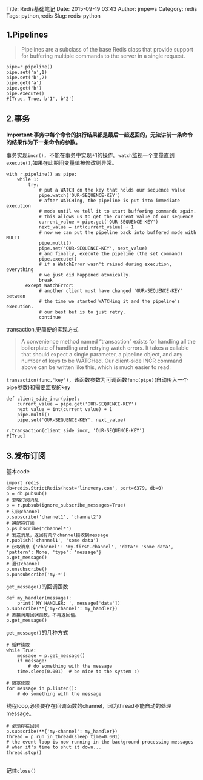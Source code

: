 Title: Redis基础笔记
Date: 2015-09-19 03:43
Author: jmpews
Category: redis
Tags: python,redis
Slug: redis-python

## 1.Pipelines
> Pipelines are a subclass of the base Redis class that provide support for buffering multiple commands to the server in a single request.

```
pipe=r.pipeline()
pipe.set('a',1)
pipe.set('b',2)
pipe.get('a')
pipe.get('b')
pipe.execute()
#[True, True, b'1', b'2']
```

## 2.事务

**Important:事务中每个命令的执行结果都是最后一起返回的，无法讲前一条命令的结果作为下一条命令的参数。**

事务实现`incr()`，不能在事务中实现+1的操作。`watch`监视一个变量直到`execute()`,如果在此期间变量值被修改则异常。

```
with r.pipeline() as pipe:
    while 1:
        try:
            # put a WATCH on the key that holds our sequence value
            pipe.watch('OUR-SEQUENCE-KEY')
            # after WATCHing, the pipeline is put into immediate execution
            # mode until we tell it to start buffering commands again.
            # this allows us to get the current value of our sequence
            current_value = pipe.get('OUR-SEQUENCE-KEY')
            next_value = int(current_value) + 1
            # now we can put the pipeline back into buffered mode with MULTI
            pipe.multi()
            pipe.set('OUR-SEQUENCE-KEY', next_value)
            # and finally, execute the pipeline (the set command)
            pipe.execute()
            # if a WatchError wasn't raised during execution, everything
            # we just did happened atomically.
            break
       except WatchError:
            # another client must have changed 'OUR-SEQUENCE-KEY' between
            # the time we started WATCHing it and the pipeline's execution.
            # our best bet is to just retry.
            continue
```

transaction,更简便的实现方式

> A convenience method named “transaction” exists for handling all the boilerplate of handling and retrying watch errors. It takes a callable that should expect a single parameter, a pipeline object, and any number of keys to be WATCHed. Our client-side INCR command above can be written like this, which is much easier to read:

`transaction(func,'key')`，该函数参数为可调函数`func(pipe)`(自动传入一个pipe参数)和需要监视的key

```
def client_side_incr(pipe):
    current_value = pipe.get('OUR-SEQUENCE-KEY')
    next_value = int(current_value) + 1
    pipe.multi()
    pipe.set('OUR-SEQUENCE-KEY', next_value)

r.transaction(client_side_incr, 'OUR-SEQUENCE-KEY')
#[True]
```

## 3.发布订阅

基本code

```
import redis
db=redis.StrictRedis(host='linevery.com', port=6379, db=0)
p = db.pubsub()
# 忽略订阅消息
p = r.pubsub(ignore_subscribe_messages=True)
# 订阅channel
p.subscribe('channel1', 'channel2')
# 通配符订阅
p.psubscribe('channel*')
# 发送消息，返回有几个channel接收到message
r.publish('channel1', 'some data')
# 获取消息 {'channel': 'my-first-channel', 'data': 'some data', 'pattern': None, 'type': 'message'}
p.get_message()
# 退订channel
p.unsubscribe()
p.punsubscribe('my-*')
```

`get_message()`的回调函数

```
def my_handler(message):
	print('MY HANDLER: ', message['data'])
p.subscribe(**{'my-channel': my_handler})
# 直接调用回调函数，不再返回值。
p.get_message()
```

`get_message()`的几种方式

```
# 循环读取
while True:
    message = p.get_message()
    if message:
        # do something with the message
    time.sleep(0.001)  # be nice to the system :)

# 阻塞读取
for message in p.listen():
    # do something with the message
```

线程loop,必须要存在回调函数的channel，因为thread不能自动的处理message。

```
# 必须存在回调
p.subscribe(**{'my-channel': my_handler})
thread = p.run_in_thread(sleep_time=0.001)
# the event loop is now running in the background processing messages
# when it's time to shut it down...
thread.stop()
```

##
 记住`close()`
